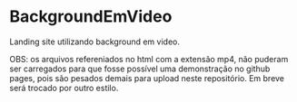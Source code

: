 # BackgroundEmVideo
Landing site utilizando background em video.

OBS: os arquivos refereniados no html com a extensão mp4, não puderam ser carregados para que fosse possível uma demonstração no github pages, pois são pesados demais para upload neste repositório.
Em breve será trocado por outro estilo.
